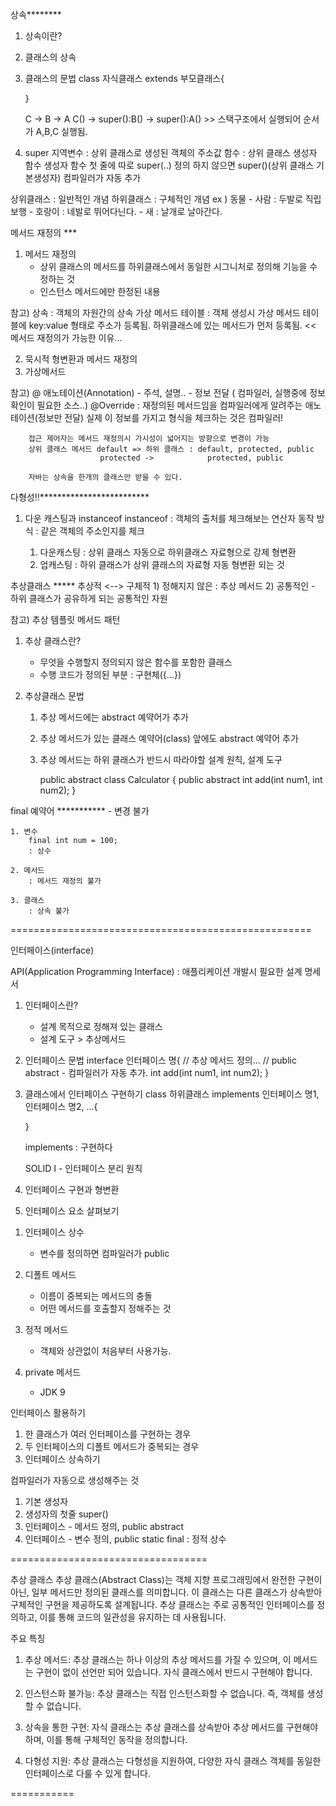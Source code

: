 
상속********
1. 상속이란?
    
2. 클래스의 상속

3. 클래스의 문법
	class 자식클래스 extends 부모클래스{

	}

	C -> B -> A
	C() -> super():B() -> super():A()     >> 스택구조에서 실행되어 순서가 A,B,C 실행됨. 

	

5. super
	지역변수 : 상위 클래스로 생성된 객체의 주소값
	함수 : 상위 클래스 생성자 함수
		생성자 함수 첫 줄에 따로 super(..) 정의 하지 않으면 super()(상위 클래스 기본생성자) 컴파일러가 자동 추가

상위클래스 : 일반적인 개념
하위클래스 : 구체적인 개념
    ex ) 동물 
        - 사람 : 두발로 직립보행 
        - 호랑이 : 네발로 뛰어다닌다.
        - 새 : 날개로 날아간다.



메서드 재정의 ***
1. 메서드 재정의
    - 상위 클래스의 메서드를 하위클래스에서 동일한 시그니처로 정의해 기능을 수정하는 것
    - 인스턴스 메서드에만 한정된 내용

참고) 
상속 : 객체의 자원간의 상속
가상 메서드 테이블 : 객체 생성시 가상 메서드 테이블에 key:value 형태로 주소가 등록됨.
      하위클래스에 있는 메서드가 먼저 등록됨.       <<  메서드 재정의가 가능한 이유...

2. 묵시적 형변환과 메서드 재정의
3. 가상메서드

참고)
    @ 애노테이션(Annotation)
        - 주석, 설명..
        - 정보 전달 ( 컴파일러, 실행중에 정보 확인이 필요한 소스..)
        @Override : 재정의된 메서드임을 컴파일러에게 알려주는 애노테이션(정보만 전달)
                    실제 이 정보를 가지고 형식을 체크하는 것은 컴파일러!

        접근 제어자는 메서드 재정의시 가시성이 넓어지는 방향으로 변경이 가능                    
        상위 클래스 메서드 default => 하위 클래스 : default, protected, public
                        protected ->            protected, public
        
        자바는 상속을 한개의 클래스만 받을 수 있다.


다형성!!*************************
1. 다운 캐스팅과 instanceof
    instanceof : 객체의 출처를 체크해보는 연산자
        동작 방식 : 같은 객체의 주소인지를 체크

   1) 다운캐스팅 : 상위 클래스 자동으로 하위클래스 자료형으로 강제 형변환 
   2) 업캐스팅 : 하위 클래스가 상위 클래스의 자료형 자동 형변환 되는 것

추상클래스 *****
추상적 <--> 구체적
    1) 정해지지 않은 : 추상 메서드
    2) 공통적인
        - 하위 클래스가 공유하게 되는 공통적인 자원

참고)
    추상 템플릿 메서드 패턴

1. 추상 클래스란?
    - 무엇을 수행할지 정의되지 않은 함수를 포함한 클래스
    - 수행 코드가 정의된 부분 : 구현체({...})

2. 추상클래스 문법

    1) 추상 메서드에는 abstract 예약어가 추가
    2) 추상 메서드가 있는 클래스 예약어(class) 앞에도 abstract 예약어 추가
    3) 추상 메서드는 하위 클래스가 반드시 따라야할 설계 원칙, 설계 도구

        public abstract class Calculator {
            public abstract int add(int num1, int num2);
        }


final 예약어 ***********
    - 변경 불가

    1. 변수 
        final int num = 100;
        : 상수

    2. 메서드
        : 메서드 재정의 불가

    3. 클래스
        : 상속 불가

====================================================

인터페이스(interface)

API(Application Programming Interface)
    : 애플리케이션 개발시 필요한 설계 명세서

1. 인터페이스란?
    - 설계 목적으로 정해져 있는 클래스
    - 설계 도구 > 추상메서드

2. 인터페이스 문법
    interface 인터페이스 명{
        // 추상 메서드 정의...
        // public abstract - 컴파일러가 자동 추가.
        int add(int num1, int num2);
    }
3. 클래스에서 인터페이스 구현하기
    class 하위클래스 implements 인터페이스 명1, 인터페이스 명2, ...{

    }

    implements : 구현하다

    SOLID
    I - 인터페이스 분리 원칙


4. 인터페이스 구현과 형변환

5. 인터페이스 요소 살펴보기
1) 인터페이스 상수
    - 변수를 정의하면 컴파일러가 public

2) 디폴트 메서드
    - 이름이 중복되는 메서드의 충돌
    - 어떤 메서드를 호출할지 정해주는 것

3) 정적 메서드
    - 객체와 상관없이 처음부터 사용가능.

4) private 메서드
    - JDK 9

인터페이스 활용하기
1. 한 클래스가 여러 인터페이스를 구현하는 경우
2. 두 인터페이스의 디폴트 메서드가 중복되는 경우
3. 인터페이스 상속하기


컴파일러가 자동으로 생성해주는 것
1) 기본 생성자
2) 생성자의 첫줄 super()
3) 인터페이스 - 메서드 정의, public abstract 
4) 인터페이스 - 변수 정의, public static final : 정적 상수 

==================================

추상 클래스
추상 클래스(Abstract Class)는 객체 지향 프로그래밍에서 완전한 구현이 아닌, 일부 메서드만 정의된 클래스를 의미합니다. 이 클래스는 다른 클래스가 상속받아 구체적인 구현을 제공하도록 설계됩니다. 추상 클래스는 주로 공통적인 인터페이스를 정의하고, 이를 통해 코드의 일관성을 유지하는 데 사용됩니다.

주요 특징
1. 추상 메서드: 추상 클래스는 하나 이상의 추상 메서드를 가질 수 있으며, 이 메서드는 구현이 없이 선언만 되어 있습니다. 자식 클래스에서 반드시 구현해야 합니다.

2. 인스턴스화 불가능: 추상 클래스는 직접 인스턴스화할 수 없습니다. 즉, 객체를 생성할 수 없습니다.

3. 상속을 통한 구현: 자식 클래스는 추상 클래스를 상속받아 추상 메서드를 구현해야 하며, 이를 통해 구체적인 동작을 정의합니다.

4. 다형성 지원: 추상 클래스는 다형성을 지원하여, 다양한 자식 클래스 객체를 동일한 인터페이스로 다룰 수 있게 합니다.


===========
